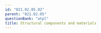 ```yaml
---
id: "021.02.05.02"
parent: "021.02.05"
questionBank: "atpl"
title: Structural components and materials
---
```

